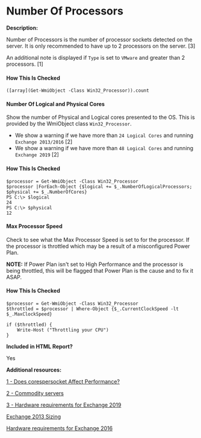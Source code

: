 # Number Of Processors

**Description:**

Number of Processors is the number of processor sockets detected on the server. It is only recommended to have up to 2 processors on the server. [3]

An additional note is displayed if `Type` is set to `VMware` and greater than 2 processors. [1]

#### How This Is Checked

```
([array](Get-WmiObject -Class Win32_Processor)).count
```

#### Number Of Logical and Physical Cores

Show the number of Physical and Logical cores presented to the OS. This is provided by the WmiObject class `Win32_Processor`.

- We show a warning if we have more than `24 Logical Cores` and running `Exchange 2013/2016` [2]
- We show a warning if we have more than `48 Logical Cores` and running `Exchange 2019` [2]

#### How This Is Checked

```
$processor = Get-WmiObject -Class Win32_Processor
$processor |ForEach-Object {$logical += $_.NumberOfLogicalProcessors; $physical += $_.NumberOfCores}
PS C:\> $logical
24
PS C:\> $physical
12
```

#### Max Processor Speed

Check to see what the Max Processor Speed is set to for the processor. If the processor is throttled which may be a result of a misconfigured Power Plan.

**NOTE:** If Power Plan isn't set to High Performance and the processor is being throttled, this will be flagged that Power Plan is the cause and to fix it ASAP.

#### How This Is Checked

```
$processor = Get-WmiObject -Class Win32_Processor
$throttled = $processor | Where-Object {$_.CurrentClockSpeed -lt $_.MaxClockSpeed}

if ($throttled) {
    Write-Host ("Throttling your CPU")
}

```

**Included in HTML Report?**

Yes

**Additional resources:**

[1 - Does corespersocket Affect Performance?](https://blogs.vmware.com/vsphere/2013/10/does-corespersocket-affect-performance.html)

[2 - Commodity servers](https://docs.microsoft.com/exchange/plan-and-deploy/deployment-ref/preferred-architecture-2019?view=exchserver-2019#commodity-servers)

[3 - Hardware requirements for Exchange 2019](https://docs.microsoft.com/exchange/plan-and-deploy/system-requirements?view=exchserver-2019#hardware-requirements-for-exchange-2019)

[Exchange 2013 Sizing](https://docs.microsoft.com/exchange/exchange-2013-sizing-and-configuration-recommendations-exchange-2013-help#exchange-2013-sizing)

[Hardware requirements for Exchange 2016](https://docs.microsoft.com/exchange/plan-and-deploy/system-requirements?view=exchserver-2016#hardware-requirements-for-exchange-2016)


